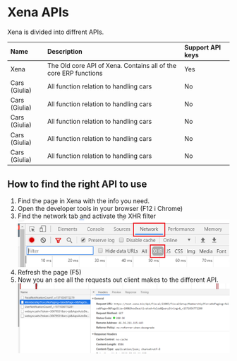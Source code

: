# Xena APIs

Xena is divided into diffrent APIs.

| Name | Description | Support API keys |
| :--- | :--- | :--- |
| Xena | The Old core API of Xena. Contains all of the core ERP functions | Yes |
| Cars (Giulia) | All function relation to handling cars | No |
| Cars (Giulia) | All function relation to handling cars | No |
| Cars (Giulia) | All function relation to handling cars | No |
| Cars (Giulia) | All function relation to handling cars | No |
| Cars (Giulia) | All function relation to handling cars | No |


## How to find the right API to use

1. Find the page in Xena with the info you need.
2. Open the developer tools in your browser (F12 i Chrome)
3. Find the network tab and activate the XHR filter
![devtab](../.gitbook/assets/devtab.png)
4. Refresh the page (F5)
5. Now you an see all the requests out client makes to the different API.
![devnetwork](../.gitbook/assets/devnetwork.png)
